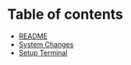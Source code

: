 # Table of contents

* [README](README.md)
* [System Changes](system-changes.md)
* [Setup Terminal](setup-terminal.md)

